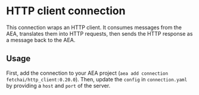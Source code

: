 # HTTP client connection

This connection wraps an HTTP client. It consumes messages from the AEA, translates them into HTTP requests, then sends the HTTP response as a message back to the AEA.

## Usage

First, add the connection to your AEA project (`aea add connection fetchai/http_client:0.20.0`). Then, update the `config` in `connection.yaml` by providing a `host` and `port` of the server.
